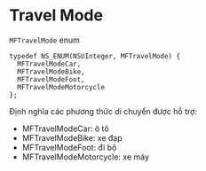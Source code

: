 # Travel Mode

`MFTravelMode` enum

```objc
typedef NS_ENUM(NSUInteger, MFTravelMode) {
  MFTravelModeCar,
  MFTravelModeBike,
  MFTravelModeFoot,
  MFTravelModeMotorcycle
};
```

Định nghĩa các phương thức di chuyển được hỗ trợ:
  - MFTravelModeCar: ô tô
  - MFTravelModeBike: xe đạp
  - MFTravelModeFoot: đi bộ
  - MFTravelModeMotorcycle: xe máy 